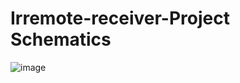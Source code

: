 # Irremote-receiver-Project Schematics

![image](https://user-images.githubusercontent.com/106468069/232862098-cf516905-d955-4361-ab20-e677ab96732b.png)
